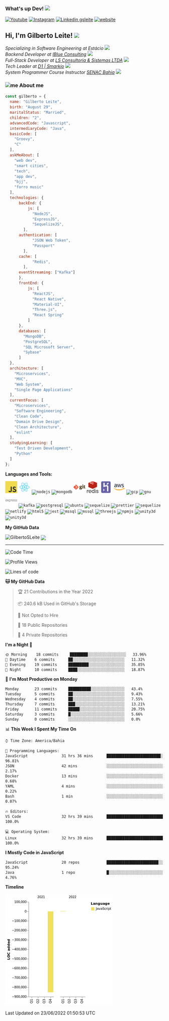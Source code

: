 ### What's up Dev! <img src="https://media3.giphy.com/media/101DNxoBTatF16/giphy.gif?cid=790b76115b641b6c647507c9ecb7a40dddcfb1ebe417465d&rid=giphy.gif&ct=g" width="200px">
[![Youtube](https://img.shields.io/youtube/channel/subscribers/UCgxQNglWC0N5rxDYiXlqGNQ?label=LS%20Consultoria%20%26%20Sistemas%20LTDA&style=social)](https://www.youtube.com/channel/UCgxQNglWC0N5rxDYiXlqGNQ/about)
[![Instagram](https://img.shields.io/badge/intagram-gilbertosleite-blue?&style=flat-square&logo=Instagram&logoColor=white&link=https://www.instagram.com/gilbertosleite/)](https://www.instagram.com/gilbertosleite/)
[![Linkedin gsleite](https://img.shields.io/badge/-gsleite-blue?style=flat-square&logo=Linkedin&logoColor=white&link=https://www.linkedin.com/in/gsleite/)](https://www.linkedin.com/in/gsleite/)
[![website](https://img.shields.io/badge/Website-46a2f1.svg?&style=flat-square&logo=Google-Chrome&logoColor=white&link=https://lsconsultorias.srv.br/projetos)](https://lsconsultorias.srv.br/projetos)
<br />
<h2> Hi, I'm Gilberto Leite!
	<img src="https://media2.giphy.com/media/eaECZB7V6GACc/giphy.gif?cid=790b7611fc0c9fa7fb4b5b88d60267657b72b7f4acb3f0d7&rid=giphy.gif&ct=g" width="50">
</h2>
<p>
	<em>Specializing in Software Engineering at Estácio
		<img src="https://media3.giphy.com/media/u1WhXLjwgcXpHJBMRM/giphy.gif?cid=790b761180982daa55a2dbaf8afbb68d347e4f6a3fe4a7dd&rid=giphy.gif&ct=g" width="80">
		</br>
	        Backend Developer at 
		<a href="https://www.iblueconsulting.com.br">IBlue Consulting</a>
		<img src="https://media2.giphy.com/media/3o7qE1YN7aBOFPRw8E/giphy.gif?cid=790b7611786df76f82f2ff9c9b54f3364afb62b0f694c904&rid=giphy.gif&ct=g" width="120"> 
    </br>
	        Full-Stack Developer at 
		<a href="https://lsconsultorias.srv.br/home">LS Consultoria & Sistemas LTDA</a>
		<img src="https://media2.giphy.com/media/3o7qE1YN7aBOFPRw8E/giphy.gif?cid=790b7611786df76f82f2ff9c9b54f3364afb62b0f694c904&rid=giphy.gif&ct=g" width="120">  
    </br>
	        Tech Leader at 
		<a href="https://www.d1.cx/">D1 | Smarkio</a>
		<img src="https://media2.giphy.com/media/3o7qE1YN7aBOFPRw8E/giphy.gif?cid=790b7611786df76f82f2ff9c9b54f3364afb62b0f694c904&rid=giphy.gif&ct=g" width="120"> 
    </br>
          System Programmer Course Instructor
		<a href="https://www.ba.senac.br/">SENAC Bahia</a>
		<img src="https://media0.giphy.com/media/KHifVpGZviSkxUDKy4/giphy.gif?cid=790b761146b420da18500a0d811a74364e136bf0409c977a&rid=giphy.gif&ct=g" width="120"> 
	</em>
</p>


### <img src="https://media4.giphy.com/media/KQm5O05y9rzQA/giphy.gif?cid=790b7611f85ea12df8b42fe74b96ce6f022e8dac6c8f65c9&rid=giphy.gif&ct=g" alt="me" width="50"> About me 

```javascript
const gilberto = {
  name: "Gilberto Leite",
  birth: "August 29",
  maritalStatus: "Married",
  children: "2",
  advancedCode: "Javascript",
  intermediaryCode: "Java",
  basicCode: [
    "Groovy",
    "C"
  ],
  askMeAbout: [
    "web dev", 
    "smart cities", 
    "tech", 
    "app dev", 
    "bjj", 
    "forro music"
  ],
  technologies: {
      backEnd: {
          js: [
            "NodeJS", 
            "ExpressJS", 
            "SequelizeJS", 
	    ],
	  authentication: [
            "JSON Web Token", 
            "Passport"
	    ],
	  cache: [            
            "Redis", 
	    ],
	  eventStreaming: ["Kafka"]
      },
      frontEnd: {
          js: [
            "ReactJS", 
            "React Native", 
            "Material-UI", 
            "Three.js", 
            "React Spring"
          ]
      },
      databases: [
        "MongoDB", 
        "PostgreSQL", 
        "SQL Microsoft Server", 
        "Sybase"
      ]
  },
  architecture: [
    "Microservices", 
    "MVC", 
    "Web System", 
    "Single Page Applications"
  ],
  currentFocus: [
    "Microservices",
    "Software Engineering", 
    "Clean Code", 
    "Domain Drive Design", 
    "Clean Architecture", 
    "eslint"
  ],
  studyingLearning: [
    "Test Driven Development",
    "Python"
  ]
};
```


**Languages and Tools:**  

<code><img src="https://raw.githubusercontent.com/github/explore/80688e429a7d4ef2fca1e82350fe8e3517d3494d/topics/javascript/javascript.png" alt="javascript" width="38" height="38"/></code>
<code><img src="https://raw.githubusercontent.com/github/explore/80688e429a7d4ef2fca1e82350fe8e3517d3494d/topics/react/react.png" alt="react" width="38" height="38"/></code>
<code><img src="https://www.vectorlogo.zone/logos/nodejs/nodejs-ar21.svg" alt="nodejs" width="38" height="38"/></code>
<code><img src="https://www.vectorlogo.zone/logos/mongodb/mongodb-ar21.svg" alt="mongodb" width="38" height="38" /></code>
<code><img src="https://raw.githubusercontent.com/github/explore/80688e429a7d4ef2fca1e82350fe8e3517d3494d/topics/git/git.png" alt="git" width="38" height="38"/></code>
<code><img src="https://raw.githubusercontent.com/devicons/devicon/master/icons/redis/redis-original-wordmark.svg" alt="redis" width="38" height="38"/></code>
<code><img src="https://raw.githubusercontent.com/devicons/devicon/master/icons/heroku/heroku-plain.svg" alt="heroku" width="38" height="38"/></code>
<code><img src="https://raw.githubusercontent.com/github/explore/80688e429a7d4ef2fca1e82350fe8e3517d3494d/topics/aws/aws.png" alt="aws" width="38" height="38"/></code>
<code><img src="https://www.vectorlogo.zone/logos/google_cloud/google_cloud-icon.svg" alt="gcp" width="38" height="38" /></code>
<code><img src="https://www.vectorlogo.zone/logos/gnu/gnu-ar21.svg" alt="gnu" width="38" height="38"/></code>
<code><img src="https://raw.githubusercontent.com/devicons/devicon/master/icons/express/express-original-wordmark.svg" alt="express" width="38" height="38"/></code>
<code><img src="https://www.vectorlogo.zone/logos/apache_kafka/apache_kafka-ar21.svg" alt="kafka" width="38" height="38"/></code>
<code><img src="https://www.vectorlogo.zone/logos/postgresql/postgresql-ar21.svg" alt="postgresql" width="38" height="38"/></code>
<code><img src="https://www.vectorlogo.zone/logos/ubuntu/ubuntu-ar21.svg" alt="ubuntu" width="38" height="38"/></code>
<code><img src="https://www.vectorlogo.zone/logos/sequelizejs/sequelizejs-ar21.svg" alt="sequelize" width="38" height="38"/></code>
<code><img src="https://www.vectorlogo.zone/logos/eslint/eslint-ar21.svg" alt="prettier" width="38" height="38"/></code>
<code><img src="https://raw.githubusercontent.com/bestofjs/bestofjs-webui/6e3c6656d7d9ce06a4e67d2e808da6aebf4d2f7d/public/logos/prettier.svg" alt="sequelize" width="38" height="38"/></code>
<code><img src="https://www.vectorlogo.zone/logos/netlify/netlify-ar21.svg" alt="netlify" width="38" height="38"/></code>
<code><img src="https://www.vectorlogo.zone/logos/w3_html5/w3_html5-ar21.svg" alt="html5" width="38" height="38"/></code>
<code><img src="https://www.vectorlogo.zone/logos/jestjsio/jestjsio-icon.svg" alt="jest" width="38" height="38"/></code>
<code><img src="https://www.svgrepo.com/show/303229/microsoft-sql-server-logo.svg" alt="mssql" width="38" height="38"/></code>
<code><img src="https://www.vectorlogo.zone/logos/claudiajs/claudiajs-ar21.svg" alt="mssql" width="38" height="38"/></code>
<code><img src="https://upload.vectorlogo.zone/logos/threejs/images/3453d6aa-b9c2-48b3-b2c1-97aa80b5525e.svg" alt="threejs" width="38" height="38"/></code>
<code><img src="https://www.vectorlogo.zone/logos/npmjs/npmjs-ar21.svg" alt="npmjs" width="38" height="38"/></code>
<code><img src="https://www.vectorlogo.zone/logos/unity3d/unity3d-ar21.svg" alt="unity3d" width="38" height="38"/></code>
<code><img src="https://avatars.githubusercontent.com/u/32372333?s=200&v=4" alt="unity3d" width="38" height="38"/></code>

**My GitHub Data**

<a>
	<img src="https://github-readme-stats.vercel.app/api?username=GilbertoSLeite&show_icons=true&count_private=true&theme=gotham" alt="GilbertoSLeite" />
</a>
<a>
	<img align="center" src="https://github-readme-stats.vercel.app/api/top-langs/?username=GilbertoSLeite" />
</a>

---
<!--START_SECTION:waka-->
![Code Time](http://img.shields.io/badge/Code%20Time-0%20secs-blue)

![Profile Views](http://img.shields.io/badge/Profile%20Views-0-blue)

![Lines of code](https://img.shields.io/badge/From%20Hello%20World%20I%27ve%20Written--851%20Thousand%20lines%20of%20code-blue)

**🐱 My GitHub Data** 

> 🏆 21 Contributions in the Year 2022
 > 
> 📦 240.6 kB Used in GitHub's Storage 
 > 
> 🚫 Not Opted to Hire
 > 
> 📜 18 Public Repositories 
 > 
> 🔑 4 Private Repositories  
 > 
**I'm a Night 🦉** 

```text
🌞 Morning    18 commits     ████████░░░░░░░░░░░░░░░░░   33.96% 
🌆 Daytime    6 commits      ██░░░░░░░░░░░░░░░░░░░░░░░   11.32% 
🌃 Evening    19 commits     █████████░░░░░░░░░░░░░░░░   35.85% 
🌙 Night      10 commits     ████░░░░░░░░░░░░░░░░░░░░░   18.87%

```
📅 **I'm Most Productive on Monday** 

```text
Monday       23 commits     ██████████░░░░░░░░░░░░░░░   43.4% 
Tuesday      5 commits      ██░░░░░░░░░░░░░░░░░░░░░░░   9.43% 
Wednesday    4 commits      ██░░░░░░░░░░░░░░░░░░░░░░░   7.55% 
Thursday     7 commits      ███░░░░░░░░░░░░░░░░░░░░░░   13.21% 
Friday       11 commits     █████░░░░░░░░░░░░░░░░░░░░   20.75% 
Saturday     3 commits      █░░░░░░░░░░░░░░░░░░░░░░░░   5.66% 
Sunday       0 commits      ░░░░░░░░░░░░░░░░░░░░░░░░░   0.0%

```


📊 **This Week I Spent My Time On** 

```text
⌚︎ Time Zone: America/Bahia

💬 Programming Languages: 
JavaScript               31 hrs 36 mins      ████████████████████████░   96.81% 
JSON                     42 mins             ░░░░░░░░░░░░░░░░░░░░░░░░░   2.17% 
Docker                   13 mins             ░░░░░░░░░░░░░░░░░░░░░░░░░   0.68% 
YAML                     4 mins              ░░░░░░░░░░░░░░░░░░░░░░░░░   0.22% 
Bash                     1 min               ░░░░░░░░░░░░░░░░░░░░░░░░░   0.07%

🔥 Editors: 
VS Code                  32 hrs 39 mins      █████████████████████████   100.0%

💻 Operating System: 
Linux                    32 hrs 39 mins      █████████████████████████   100.0%

```

**I Mostly Code in JavaScript** 

```text
JavaScript               20 repos            ███████████████████████░░   95.24% 
Java                     1 repo              █░░░░░░░░░░░░░░░░░░░░░░░░   4.76%

```


**Timeline**

![Chart not found](https://raw.githubusercontent.com/GilbertoSLeite/GilbertoSLeite/master/charts/bar_graph.png) 


 Last Updated on 23/06/2022 01:50:53 UTC
<!--END_SECTION:waka-->
